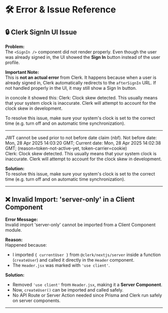 # 🛠️ Error & Issue Reference

## 🔒 Clerk SignIn UI Issue

**Problem:**  
The `<SignIn />` component did not render properly. Even though the user was already signed in, the UI showed the **Sign In** button instead of the user profile.

**Important Note:**  
This is **not an actual error** from Clerk. It happens because when a user is already signed in, Clerk automatically redirects to the `afterSignIn` URL. If not handled properly in the UI, it may still show a Sign In button.

in concole it showed this:
Clerk: Clock skew detected. This usually means that your system clock is inaccurate. Clerk will attempt to account for the clock skew in development.

To resolve this issue, make sure your system's clock is set to the correct time (e.g. turn off and on automatic time synchronization).

---

JWT cannot be used prior to not before date claim (nbf). Not before date: Mon, 28 Apr 2025 14:03:20 GMT; Current date: Mon, 28 Apr 2025 14:02:38 GMT; (reason=token-not-active-yet, token-carrier=cookie)  
Clerk: Clock skew detected. This usually means that your system clock is inaccurate. Clerk will attempt to account for the clock skew in development.

**Solution:** \
To resolve this issue, make sure your system's clock is set to the correct time (e.g. turn off and on automatic time synchronization).

---

## ❌ Invalid Import: 'server-only' in a Client Component

**Error Message:**  
Invalid import
'server-only' cannot be imported from a Client Component module.

**Reason:**  
Happened because:

- I imported `{ currentUser }` from `@clerk/nextjs/server` inside a function (`createUser`) and called it directly in the `Header` component.
- The `Header.jsx` was marked with `'use client'`.

**Solution:**

- Removed `'use client'` from `Header.jsx`, making it a **Server Component**.
- Now, `createUser()` can be imported and called safely.
- No API Route or Server Action needed since Prisma and Clerk run safely on server components.

---
